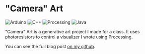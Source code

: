 # "Camera" Art
![Arduino](https://img.shields.io/badge/Arduino-00979D?style=for-the-badge&logo=Arduino&logoColor=white)
![C++](https://img.shields.io/badge/C%2B%2B-00599C?style=for-the-badge&logo=c%2B%2B&logoColor=white)
![Processing](https://img.shields.io/badge/Processing-006699?style=for-the-badge&logo=processingfoundation&logoColor=white)
![Java](https://img.shields.io/badge/Java-ED8B00?style=for-the-badge&logo=openjdk&logoColor=white)

"Camera" Art is a generative art project I made for a class. It uses photoresistors to control a visualizer I wrote using Processing.

You can see the full blog post [on my github](https://github.com/maffiemaffie/arduino-camera-art#readme).